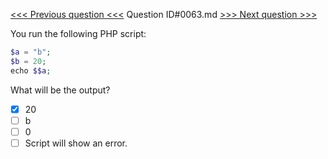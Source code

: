 [<<< Previous question <<<](0062.md)  Question ID#0063.md  [>>> Next question >>>](0064.md) 

You run the following PHP script:
```php
$a = "b";
$b = 20;
echo $$a;
```
What will be the output?

- [x] 20
- [ ] b
- [ ] 0
- [ ] Script will show an error.
